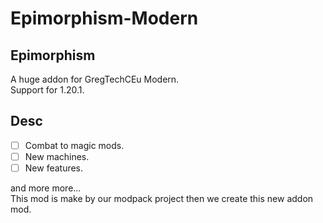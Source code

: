 # Epimorphism-Modern
## Epimorphism

A huge addon for GregTechCEu Modern.  
Support for 1.20.1.  

## Desc

- [ ] Combat to magic mods.  
- [ ] New machines.  
- [ ] New features.

and more more...  
This mod is make by our modpack project then we create this new addon mod.
